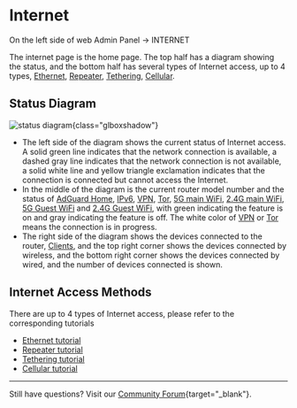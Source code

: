 # Internet

On the left side of web Admin Panel -> INTERNET

The internet page is the home page. The top half has a diagram showing the status, and the bottom half has several types of Internet access, up to 4 types, [Ethernet](../internet_ethernet), [Repeater](../internet_repeater), [Tethering](../internet_tethering), [Cellular](../cellular).

## Status Diagram

![status diagram](https://static.gl-inet.com/docs/en/4/tutorials/internet/status_diagram.png){class="glboxshadow"}

- The left side of the diagram shows the current status of Internet access. A solid green line indicates that the network connection is available, a dashed gray line indicates that the network connection is not available, a solid white line and yellow triangle exclamation indicates that the connection is connected but cannot access the Internet.
- In the middle of the diagram is the current router model number and the status of [AdGuard Home](../adguardhome), [IPv6](../ipv6), [VPN](../vpn_dashboard), [Tor](../tor), [5G main WiFi](../wireless), [2.4G main WiFi](../wireless), [5G Guest WiFi](../wireless) and [2.4G Guest WiFi](../wireless), with green indicating the feature is on and gray indicating the feature is off. The white color of [VPN](../vpn_dashboard) or [Tor](../tor) means the connection is in progress.
- The right side of the diagram shows the devices connected to the router, [Clients](../clients), and the top right corner shows the devices connected by wireless, and the bottom right corner shows the devices connected by wired, and the number of devices connected is shown.

## Internet Access Methods

There are up to 4 types of Internet access, please refer to the corresponding tutorials

- [Ethernet tutorial](../internet_ethernet)
- [Repeater tutorial](../internet_repeater)
- [Tethering tutorial](../internet_tethering)
- [Cellular tutorial](../cellular)

---

Still have questions? Visit our [Community Forum](https://forum.gl-inet.com){target="_blank"}.
